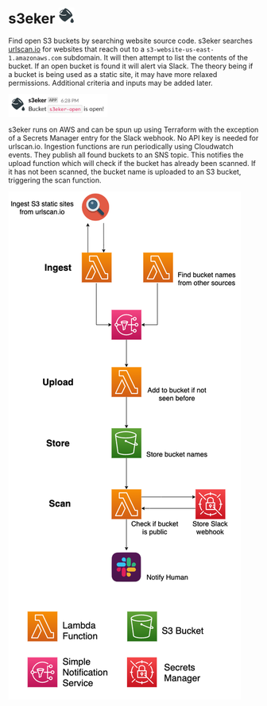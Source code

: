 # s3eker <img src="res/icon.png" alt="icon" width="32"/>
Find open S3 buckets by searching website source code. s3eker searches [urlscan.io](https://urlscan.io) for websites that reach out to a `s3-website-us-east-1.amazonaws.com` subdomain. It will then attempt to list the contents of the bucket. If an open bucket is found it will alert via Slack. The theory being if a bucket is being used as a static site, it may have more relaxed permissions. Additional criteria and inputs may be added later.

<img src="res/notif.png" alt="notification" width="200"/>

s3eker runs on AWS and can be spun up using Terraform with the exception of a Secrets Manager entry for the Slack webhook. No API key is needed for urlscan.io. Ingestion functions are run periodically using Cloudwatch events. They publish all found buckets to an SNS topic. This notifies the upload function which will check if the bucket has already been scanned. If it has not been scanned, the bucket name is uploaded to an S3 bucket, triggering the scan function.

<img src="res/s3eker.png" alt="diagram"/>